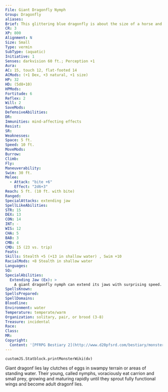 ```yaml
---
File: Giant Dragonfly Nymph
Group: Dragonfly
aliases: 
Brief: This glittering blue dragonfly is about the size of a horse and is large enough to carry off small farm animals or people.
CR: 3
XP: 800
Alignment: N
Size: Small
Type: vermin
SubType: (aquatic)
Initiative: 1
Senses: darkvision 60 ft.; Perception +1
Aura: 
AC: 15, touch 12, flat-footed 14
ACMods: (+1 Dex, +3 natural, +1 size)
HP: 32
HD: (5d8+10)
HPMods: 
Fortitude: 6
Reflex: 2
Will: 2
SaveMods: 
DefensiveAbilities: 
DR: 
Immunities: mind-affecting effects
Resist: 
SR: 
Weaknesses: 
Space: 5 ft.
Speed: 10 ft.
MoveMods: 
Burrow: 
Climb: 
Fly: 
Maneuverability: 
Swim: 30 ft.
Melee: 
  - Attack: "bite +6"
    Effect: "2d6+3"
Reach: 5 ft. (10 ft. with bite)
Ranged: 
SpecialAttacks: extending jaw
SpellLikeAbilities: 
STR: 15
DEX: 13
CON: 14
INT: -
WIS: 12
CHA: 5
BAB: 3
CMB: 4
CMD: 15 (23 vs. trip)
Feats: 
Skills: Stealth +5 (+13 in shallow water) , Swim +10
RacialMods: +8 Stealth in shallow water
Languages: 
SQ: 
SpecialAbilities:
  Extending Jaw (Ex): >
    A giant dragonfly nymph can extend its jaws with surprising speed. Not only does this extend the nymph's reach with its bite attack, but during the surprise round, a nymph gains a +4 bonus on attack rolls with its bite.
SpellsKnown: 
SpellsPrepared: 
SpellDomains: 
Bloodline: 
Environment: water
Temperature: temperate/warm
Organization: solitary, pair, or brood (3-8)
Treasure: incidental
Race: 
Class: 
MR: 
Copyright:
  Content: '[PFRPG Bestiary 2](http://www.d20pfsrd.com/bestiary/monster-listings/vermin/dragonfly-giant/dragonfly-giant-nymph)'
---
```

```dataviewjs
customJS.Statblock.printMonsterWiki(dv)
```
Giant dragonf lies lay clutches of eggs in swampy terrain or areas of standing water. Their young, called nymphs, voraciously eat carrion and small prey, growing and maturing rapidly until they sprout fully functional wings and become adult dragonf lies.
